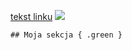 <a href="https://example.com" class="moja-klasa">tekst linku</a>
<img src="obraz.png" class="obraz‑styl"/>

```## Moja sekcja { .green }```

